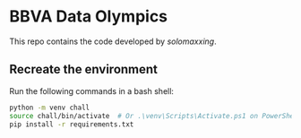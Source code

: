 # BBVA Data Olympics
This repo contains the code developed by _solomaxxing_.

## Recreate the environment
Run the following commands in a bash shell:
```bash
python -m venv chall
source chall/bin/activate  # Or .\venv\Scripts\Activate.ps1 on PowerShell
pip install -r requirements.txt
```
